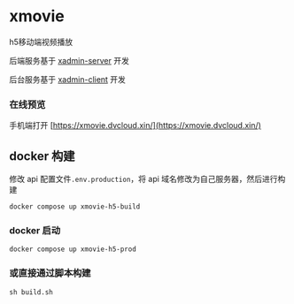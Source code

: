 # xmovie
h5移动端视频播放

后端服务基于 [xadmin-server](https://github.com/nineaiyu/xadmin-server) 开发

后台服务基于 [xadmin-client](https://github.com/nineaiyu/xadmin-client) 开发


### 在线预览
手机端打开 [https://xmovie.dvcloud.xin/](https://xmovie.dvcloud.xin/)

## docker 构建

修改 api 配置文件`.env.production`，将 api 域名修改为自己服务器，然后进行构建

```shell
docker compose up xmovie-h5-build
```

### docker 启动

```shell
docker compose up xmovie-h5-prod
```

### 或直接通过脚本构建
```shell
sh build.sh
```